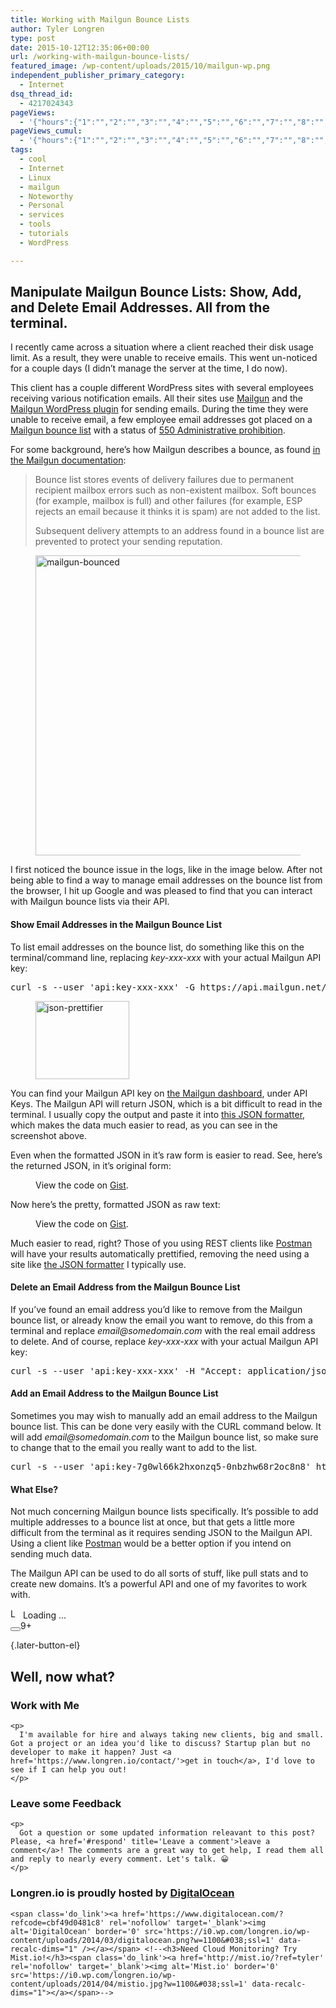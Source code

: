 ```yaml
---
title: Working with Mailgun Bounce Lists
author: Tyler Longren
type: post
date: 2015-10-12T12:35:06+00:00
url: /working-with-mailgun-bounce-lists/
featured_image: /wp-content/uploads/2015/10/mailgun-wp.png
independent_publisher_primary_category:
  - Internet
dsq_thread_id:
  - 4217024343
pageViews:
  - '{"hours":{"1":"","2":"","3":"","4":"","5":"","6":"","7":"","8":"","9":"","10":"","11":"","12":"","13":"","14":"","15":"","16":"","17":"","18":"","19":"","20":"","21":"","22":"","23":"","24":"","25":"","26":"","27":"","28":"","29":"","30":"","31":"","32":"","33":"","34":"","35":"","36":"","37":"","38":"","39":"","40":"","41":"","42":"","43":"","44":"","45":"","46":"","47":""},"days":{"2":"","3":"","4":"","5":"","6":"","7":"","8":"","9":"","10":"","11":"","12":"","13":"","14":""},"weeks":{"3":"","4":"","5":"","6":"","7":"","8":"","9":"","10":"","11":"","12":""},"months":{"4":"","5":"","6":"","7":"","8":"","9":"","10":"","11":"","12":"","13":"","14":"","15":"","16":"","17":"","18":"","19":"","20":"","21":"","22":"","23":"","24":""}}'
pageViews_cumul:
  - '{"hours":{"1":"","2":"","3":"","4":"","5":"","6":"","7":"","8":"","9":"","10":"","11":"","12":"","13":"","14":"","15":"","16":"","17":"","18":"","19":"","20":"","21":"","22":"","23":"","24":"","25":"","26":"","27":"","28":"","29":"","30":"","31":"","32":"","33":"","34":"","35":"","36":"","37":"","38":"","39":"","40":"","41":"","42":"","43":"","44":"","45":"","46":"","47":""},"days":{"2":"","3":"","4":"","5":"","6":"","7":"","8":"","9":"","10":"","11":"","12":"","13":"","14":""},"weeks":{"3":"","4":"","5":"","6":"","7":"","8":"","9":"","10":"","11":"","12":""},"months":{"4":"","5":"","6":"","7":"","8":"","9":"","10":"","11":"","12":"","13":"","14":"","15":"","16":"","17":"","18":"","19":"","20":"","21":"","22":"","23":"","24":""}}'
tags:
  - cool
  - Internet
  - Linux
  - mailgun
  - Noteworthy
  - Personal
  - services
  - tools
  - tutorials
  - WordPress

---
```

 

## Manipulate Mailgun Bounce Lists: Show, Add, and Delete Email Addresses. All from the terminal.

I recently came across a situation where a client reached their disk usage limit. As a result, they were unable to receive emails. This went un-noticed for a couple days (I didn&#8217;t manage the server at the time, I do now).

This client has a couple different WordPress sites with several employees receiving various notification emails. All their sites use [Mailgun][1] and the [Mailgun WordPress plugin][2] for sending emails. During the time they were unable to receive email, a few employee email addresses got placed on a [Mailgun bounce list][3] with a status of [550 Administrative prohibition][4].

For some background, here&#8217;s how Mailgun describes a bounce, as found [in the Mailgun documentation][3]:

<blockquote class="wp-block-quote">
  <p>
    Bounce list stores events of delivery failures due to permanent recipient mailbox errors such as non-existent mailbox. Soft bounces (for example, mailbox is full) and other failures (for example, ESP rejects an email because it thinks it is spam) are not added to the list.
  </p>
  
  <p>
    Subsequent delivery attempts to an address found in a bounce list are prevented to protect your sending reputation.
  </p>
</blockquote>

<div class="wp-block-image">
  <figure class="aligncenter"><a href="https://i1.wp.com/longren.io/wp-content/uploads/2015/10/mailgun-bounced.png?ssl=1"><img loading="lazy" width="1024" height="480" src="https://i1.wp.com/longren.io/wp-content/uploads/2015/10/mailgun-bounced-1024x480.png?resize=1024%2C480" alt="mailgun-bounced" class="wp-image-8182" srcset="https://i1.wp.com/www.longren.io/wp-content/uploads/2015/10/mailgun-bounced.png?resize=1024%2C480&ssl=1 1024w, https://i1.wp.com/www.longren.io/wp-content/uploads/2015/10/mailgun-bounced.png?resize=150%2C70&ssl=1 150w, https://i1.wp.com/www.longren.io/wp-content/uploads/2015/10/mailgun-bounced.png?resize=300%2C141&ssl=1 300w, https://i1.wp.com/www.longren.io/wp-content/uploads/2015/10/mailgun-bounced.png?resize=700%2C328&ssl=1 700w, https://i1.wp.com/www.longren.io/wp-content/uploads/2015/10/mailgun-bounced.png?w=1641&ssl=1 1641w" sizes="(max-width: 1024px) 100vw, 1024px" data-recalc-dims="1" /></a></figure>
</div>

I first noticed the bounce issue in the logs, like in the image below. After not being able to find a way to manage email addresses on the bounce list from the browser, I hit up Google and was pleased to find that you can interact with Mailgun bounce lists via their API.  


#### Show Email Addresses in the Mailgun Bounce List

To list email addresses on the bounce list, do something like this on the terminal/command line, replacing _key-xxx-xxx_ with your actual Mailgun API key:

<pre class="wp-block-preformatted">curl -s --user 'api:key-xxx-xxx' -G https://api.mailgun.net/v3/mg.longrendev.io/bounces</pre>

<div class="wp-block-image">
  <figure class="alignleft"><a href="https://i1.wp.com/longren.io/wp-content/uploads/2015/10/json-prettifier.png?ssl=1"><img loading="lazy" width="150" height="125" src="https://i0.wp.com/longren.io/wp-content/uploads/2015/10/json-prettifier-150x125.png?resize=150%2C125" alt="json-prettifier" class="wp-image-8190" srcset="https://i2.wp.com/www.longren.io/wp-content/uploads/2015/10/json-prettifier.png?resize=150%2C125&ssl=1 150w, https://i2.wp.com/www.longren.io/wp-content/uploads/2015/10/json-prettifier.png?resize=300%2C250&ssl=1 300w, https://i2.wp.com/www.longren.io/wp-content/uploads/2015/10/json-prettifier.png?resize=700%2C583&ssl=1 700w, https://i2.wp.com/www.longren.io/wp-content/uploads/2015/10/json-prettifier.png?w=985&ssl=1 985w" sizes="(max-width: 150px) 100vw, 150px" data-recalc-dims="1" /></a></figure>
</div>

You can find your Mailgun API key on [the Mailgun dashboard][5], under API Keys. The Mailgun API will return JSON, which is a bit difficult to read in the terminal. I usually copy the output and paste it into [this JSON formatter][6], which makes the data much easier to read, as you can see in the screenshot above.

Even when the formatted JSON in it&#8217;s raw form is easier to read. See, here&#8217;s the returned JSON, in it&#8217;s original form:  
<figure class="wp-block-embed">

<div class="wp-block-embed__wrapper">
  <div class="oembed-gist">
    <noscript>
      View the code on <a href="https://gist.github.com/tlongren/7697704d62f26235661e">Gist</a>.
    </noscript>
  </div>
</div></figure> 

Now here&#8217;s the pretty, formatted JSON as raw text:  
<figure class="wp-block-embed is-type-rich is-provider-embed-handler">

<div class="wp-block-embed__wrapper">
  <div class="oembed-gist">
    <noscript>
      View the code on <a href="https://gist.github.com/tlongren/7697704d62f26235661e">Gist</a>.
    </noscript>
  </div>
</div></figure> 

Much easier to read, right? Those of you using REST clients like [Postman][7] will have your results automatically prettified, removing the need using a site like [the JSON formatter][6] I typically use.

#### Delete an Email Address from the Mailgun Bounce List

If you&#8217;ve found an email address you&#8217;d like to remove from the Mailgun bounce list, or already know the email you want to remove, do this from a terminal and replace _email@somedomain.com_ with the real email address to delete. And of course, replace _key-xxx-xxx_ with your actual Mailgun API key:

<pre class="wp-block-preformatted">curl -s --user 'api:key-xxx-xxx' -H "Accept: application/json" -X DELETE https://api.mailgun.net/v3/mg.longrendev.io/bounces/email@somedomain.com</pre>

#### Add an Email Address to the Mailgun Bounce List

Sometimes you may wish to manually add an email address to the Mailgun bounce list. This can be done very easily with the CURL command below. It will add _email@somedomain.com_ to the Mailgun bounce list, so make sure to change that to the email you really want to add to the list.

<pre class="wp-block-preformatted">curl -s --user 'api:key-7g0wl66k2hxonzq5-0nbzhw68r2oc8n8' https://api.mailgun.net/v3/mg.longrendev.io/bounces -F address='email@somedomain.com'</pre>

#### What Else?

Not much concerning Mailgun bounce lists specifically. It&#8217;s possible to add multiple addresses to a bounce list at once, but that gets a little more difficult from the terminal as it requires sending JSON to the Mailgun API. Using a client like [Postman][7] would be a better option if you intend on sending much data.

The Mailgun API can be used to do all sorts of stuff, like pull stats and to create new domains. It&#8217;s a powerful API and one of my favorites to work with.

<div id="polls-33" class="wp-polls">
</div>

<div id="polls-33-loading" class="wp-polls-loading">
  <img src="https://i2.wp.com/www.longren.io/wp-content/plugins/wp-polls/images/loading.gif?resize=16%2C16&#038;ssl=1" width="16" height="16" alt="Loading ..." title="Loading ..." class="wp-polls-image" data-recalc-dims="1" />&nbsp;Loading ...
</div>

<div class="wpulike wpulike-default " >
  <div class="wp_ulike_general_class wp_ulike_is_liked">
    <button type="button"
					aria-label="Like Button"
					data-ulike-id="8181"
					data-ulike-nonce="d2157c9135"
					data-ulike-type="likeThis"
					data-ulike-template="wpulike-default"
					data-ulike-display-likers="0"
					data-ulike-disable-pophover="0"
					class="wp_ulike_btn wp_ulike_put_image image-unlike wp_ulike_btn_is_active wp_likethis_8181"></button><span class="count-box">9+</span>
  </div>
</div>

[][8]{.later-button-el}

<div class='what-next'>
  <h2>
    Well, now what?
  </h2>
  
  <div class='hire'>
    <h3>
      Work with Me
    </h3>
    
    <p>
      I'm available for hire and always taking new clients, big and small. Got a project or an idea you'd like to discuss? Startup plan but no developer to make it happen? Just <a href='https://www.longren.io/contact/'>get in touch</a>, I'd love to see if I can help you out!
    </p>
  </div>
  
  <div class='hire'>
    <h3>
      Leave some Feedback
    </h3>
    
    <p>
      Got a question or some updated information releavant to this post? Please, <a href='#respond' title='Leave a comment'>leave a comment</a>! The comments are a great way to get help, I read them all and reply to nearly every comment. Let's talk. 😀
    </p>
  </div>
  
  <div class='now-what-bottom-ad'>
    <h3>
      Longren.io is proudly hosted by <a href='https://www.digitalocean.com/?refcode=cbf49d0481c8'>DigitalOcean</a>
    </h3>
    
    <span class='do_link'><a href='https://www.digitalocean.com/?refcode=cbf49d0481c8' rel='nofollow' target='_blank'><img alt='DigitalOcean' border='0' src='https://i0.wp.com/longren.io/wp-content/uploads/2014/03/digitalocean.png?w=1100&#038;ssl=1' data-recalc-dims="1" /></a></span> <!--<h3>Need Cloud Monitoring? Try Mist.io!</h3><span class='do_link'><a href='http://mist.io/?ref=tyler' rel='nofollow' target='_blank'><img alt='Mist.io' border='0' src='https://i0.wp.com/longren.io/wp-content/uploads/2014/04/mistio.jpg?w=1100&#038;ssl=1' data-recalc-dims="1"></a></span>-->
  </div>
</div>

 [1]: http://mailgun.com
 [2]: https://wordpress.org/plugins/mailgun/
 [3]: https://documentation.mailgun.com/api-suppressions.html#bounces
 [4]: http://kb.mozillazine.org/Administrative_Prohibition
 [5]: https://mailgun.com/app/dashboard
 [6]: https://jsonformatter.curiousconcept.com/
 [7]: https://chrome.google.com/webstore/detail/postman/fhbjgbiflinjbdggehcddcbncdddomop?hl=en
 [8]: #
